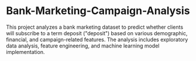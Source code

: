 # Bank-Marketing-Campaign-Analysis
This project analyzes a bank marketing dataset to predict whether clients will subscribe to a term deposit ("deposit") based on various demographic, financial, and campaign-related features. The analysis includes exploratory data analysis, feature engineering, and machine learning model implementation.
